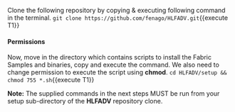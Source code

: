 Clone the following repository by copying & executing following command in the terminal.
`git clone https://github.com/fenago/HLFADV.git`{{execute T1}}

#### Permissions
Now, move in the directory which contains scripts to install the Fabric Samples and binaries, copy and execute the command. We also need to change permission to execute the script using **chmod**.
`cd HLFADV/setup && chmod 755 *.sh`{{execute T1}}

**Note:**
The supplied commands in the next steps MUST be run from your setup sub-directory of the **HLFADV** repository clone.